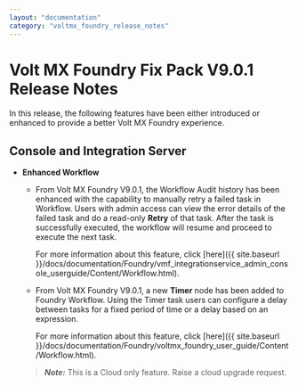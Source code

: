 ```yaml
---
layout: "documentation"
category: "voltmx_foundry_release_notes"
---
```

                          

Volt MX  Foundry Fix Pack V9.0.1 Release Notes
============================================

In this release, the following features have been either introduced or enhanced to provide a better Volt MX Foundry experience.

Console and Integration Server
------------------------------

*   **Enhanced Workflow**
    
    *   From Volt MX Foundry V9.0.1, the Workflow Audit history has been enhanced with the capability to manually retry a failed task in Workflow. Users with admin access can view the error details of the failed task and do a read-only **Retry** of that task. After the task is successfully executed, the workflow will resume and proceed to execute the next task.
        
        For more information about this feature, click [here]({{ site.baseurl }}/docs/documentation/Foundry/vmf_integrationservice_admin_console_userguide/Content/Workflow.html).
        
    *   From Volt MX Foundry V9.0.1, a new **Timer** node has been added to Foundry Workflow. Using the Timer task users can configure a delay between tasks for a fixed period of time or a delay based on an expression.
        
        For more information about this feature, click [here]({{ site.baseurl }}/docs/documentation/Foundry/voltmx_foundry_user_guide/Content/Workflow.html).
        
    
    > **_Note:_** This is a Cloud only feature. Raise a cloud upgrade request.
